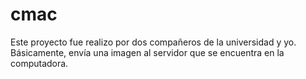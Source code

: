 # cmac
Este proyecto fue realizo por dos compañeros de la universidad y yo. Básicamente, envía una imagen al servidor que se encuentra en la computadora.
